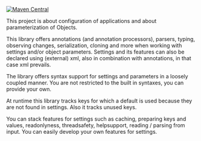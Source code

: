 [![Maven Central](https://img.shields.io/maven-central/v/com.vectorprint/Config.svg)](https://maven-badges.herokuapp.com/maven-central/com.vectorprint/Config)

This project is about configuration of applications and about parameterization of Objects.

This library offers annotations (and annotation processors), parsers, typing, observing changes, serialization,
cloning and more when working with settings and/or object parameters. Settings and its features can also be declared using (external) xml, also in combination with annotations, in that case xml prevails.

The library offers syntax support for settings and parameters in a loosely coupled manner. You are not restricted to the built in syntaxes, you
can provide your own.

At runtime this library tracks keys for which a default is used because they are not found in settings. Also it tracks
unused keys.

You can stack features for settings such as caching, preparing keys and values, readonlyness, threadsafety, helpsupport, reading / parsing from input. You can easily develop
your own features for settings.
